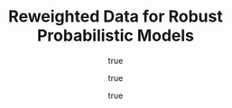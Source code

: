 ---
arxiv: '1606.03860'
author:
- family: Wang
  given: Yixin
  institute: Columbia University
- family: Kucukelbir
  given: Alp
  institute: Columbia University
- family: Blei
  given: David M.
  institute: Columbia University
keyname: wang16a
layout: refuses
section: pre
title: Reweighted Data for Robust Probabilistic Models
---